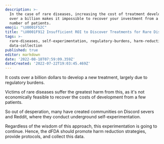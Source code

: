 ```yaml
---
description: >-
  In the case of rare diseases, increasing the cost of treatment development to
  over a billion makes it impossible to recover your investment from a small
  number of patients.
emoji: "\U0001F52C"
title: "\U0001F912 Insufficient ROI to Discover Treatments for Rare Diseases"
tags: >-
  rare-diseases, self-experimentation, regulatory-burdens, harm-reduction,
  data-collection
published: true
editor: markdown
date: '2022-08-18T07:59:09.359Z'
dateCreated: '2022-07-22T19:03:45.469Z'
---
```


It costs over a billion dollars to develop a new treatment, largely due to regulatory burdens.

Victims of rare diseases suffer the greatest harm from this, as it's not economically feasible to recover the costs of development from a few patients.

So out of desperation, many have created communities on Discord severs and Reddit, where they conduct underground self-experimentation.

Regardless of the wisdom of this approach, this experimentation is going to continue. Hence, the dFDA should promote harm reduction strategies, provide protocols, and collect this data. 

